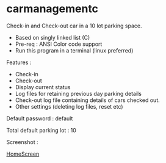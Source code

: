 # carmanagementc
Check-in and Check-out car in a 10 lot parking space.
* Based on singly linked list (C)
* Pre-req : ANSI Color code support
* Run this program in a terminal (linux preferred)


Features : 
* Check-in
* Check-out
* Display current status
* Log files for retaining previous day parking details
* Check-out log file containing details of cars checked out.
* Other settings (deleting log files, reset etc)

Default password : default

Total default parking lot : 10

Screenshot :

[HomeScreen](https://raw.githubusercontent.com/keiclicks/carmanagementc/master/preview/homepage.png "Home-Page")
